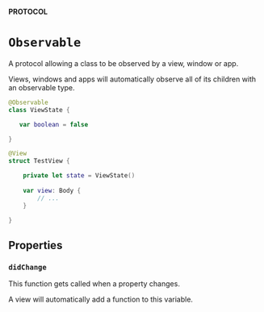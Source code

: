 **PROTOCOL**

# `Observable`

A protocol allowing a class to be observed by a view, window or app.

Views, windows and apps will automatically observe all of its children with an observable type.

```swift
@Observable
class ViewState {

   var boolean = false

}

@View
struct TestView {

    private let state = ViewState()
    
    var view: Body {
        // ...
    }

}
```

## Properties
### `didChange`

This function gets called when a property changes.

A view will automatically add a function to this variable.
